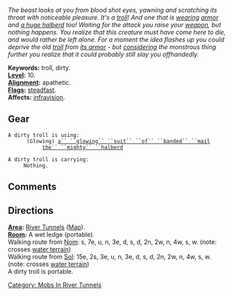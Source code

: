 *The beast looks at you from blood shot eyes, yawning and scratching its
throat with noticeable pleasure. It's a [troll](Trolls.md "wikilink")!
And one that is [wearing](Wear.md "wikilink")
[armor](Glowing_Suit_Of_Banded_Mail.md "wikilink") and [a huge
halberd](Mighty_Halberd.md "wikilink") too! Waiting for the attack you
raise your [weapon](:Category:_Weapons.md "wikilink"), but nothing
happens. You realize that this creature must have come here to die, and
would rather be left alone. For a moment the idea flashes up you could
deprive the old [troll](Trolls.md "wikilink") from [its
armor](Glowing_Suit_Of_Banded_Mail.md "wikilink") - but
[considering](Consider.md "wikilink") the monstrous thing further you
realize that it could probably still slay you offhandedly.*

**Keywords:** troll, dirty.  
**[Level](Level.md "wikilink"):** 10.  
**[Alignment](Alignment.md "wikilink"):** apathetic.  
**[Flags](:Category:_Mob_Types.md "wikilink"):**
[steadfast](Sentinel_Mobs.md "wikilink").  
**Affects:** [infravision](Infravision.md "wikilink").  

## Gear

`A dirty troll is using:`  
<worn on body>`      (Glowing) `[`a`` ``glowing`` ``suit`` ``of`` ``banded`` ``mail`](Glowing_Suit_Of_Banded_Mail.md "wikilink")  
<wielded>`           `[`the`` ``mighty`` ``halberd`](Mighty_Halberd.md "wikilink")

`A dirty troll is carrying:`  
`     Nothing.`

## Comments

## Directions

**[Area](:Category:_Areas.md "wikilink"):** [River
Tunnels](:Category:_River_Tunnels.md "wikilink")
([Map](River_Tunnels_Map.md "wikilink")).  
**[Room](:Category:_Rooms.md "wikilink"):** A wet ledge (portable).  
Walking route from [Nom](Nom.md "wikilink"): s, 7e, u, n, 3e, d, s, d,
2n, 2w, n, 4w, s, w. (note: crosses [water
terrain](Water_Terrain.md "wikilink"))  
Walking route from [Sol](Sol.md "wikilink"): 15e, 2s, 3e, u, n, 3e, d,
s, d, 2n, 2w, n, 4w, s, w. (note: crosses [water
terrain](Water_Terrain.md "wikilink"))  
A dirty troll is portable.  

[Category: Mobs In River
Tunnels](Category:_Mobs_In_River_Tunnels "wikilink")

